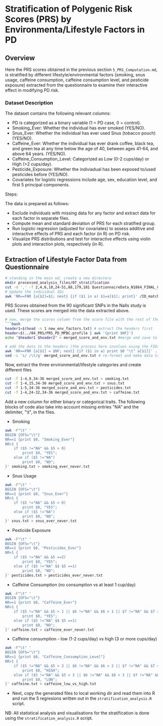 # Stratification of Polygenic Risk Scores (PRS) by Environmenta/Lifestyle Factors in PD

## Overview

Here the PRS scores obtained in the previous section ```5_PRS_Computation.md```, is stratified by different lifestyle/environmental factors (smoking, snus usage, caffeine consumption, caffeine consumption level, and pesticide exposure) extracted from the questionnaire to examine their interactive effect in modifying PD risk. 

### Dataset Description
The dataset contains the following relevant columns:
- PD is categorized as a binary variable (1 = PD case, 0 = control).
- Smoking_Ever: Whether the individual has ever smoked (YES/NO).
- Snus_Ever: Whether the individual has ever used Snus (tobacco pouch) (YES/NO).
- Caffeine_Ever: Whether the individual has ever drank coffee, black tea, and green tea at any time below the age of 40, between ages 41-64, and above 64 years. (YES/NO).
- Caffeine_Consumption_Level: Categorized as Low (0-2 cups/day) or High (>2 cups/day).
- Pesticide_Exposure: Whether the indiviadual has been exposed to/used pesticides before (YES/NO).
- Covariates for logistic regressions include age, sex, education level, and first 5 principal components.

Steps:

The data is prepared as follows: 
- Exclude individuals with missing data for any factor and extract data for each factor in separate files.
- Compute mean and standard deviation of PRS for each stratified group.
- Run logistic regression (adjusted for covariates) to assess additive and interactive effects of PRS and each factor (in R) on PD risk.
- Visualize PRS distributions and test for interactive effects using violin plots and interaction plots, respectively (in R).

## Extraction of Lifestyle Factor Data from Questionnaire
```bash
# standing in the main wd, create a new directory
mkdir processed_analysis_files/07_stratification
cut -d ',' -f 2,4,6,10,24-51,88,179,181 QuestionnaireData_N1864_FINAL_CLEANED_210621_nomed.csv | sed 's/,/\t/g' > processed_analysis_files/07_stratification/env_factors.txt
# Update the individual IDs
awk 'NR==FNR {a[$2]=$1; next} {if ($1 in a) $1=a[$1]; print}' /ID_match_unix.txt processed_analysis_files/07_stratification/env_factors.txt > processed_analysis_files/07_stratification/new_env_factors.txt
```
PRS Scores obtained from the 90 significant SNPs in the Nalls study is used. These scores are merged into the data extracted above.  

```bash
# now, merge the scores column from the score file with the rest of the environmental/lifestyle data just created above
```bash
header1=$(head -n 1 new_env_factors.txt) # extract the headers first
header=$(../04_PRS/PRS_PD_MPBC.profile | awk '{print $NF}')
echo "$header1 $header2" > merged_score_and_env.txt #merge and save to a new file

# add the data to the headers (the process here involves using the FIDs to match the scores to the right individuals)
awk 'NR==FNR {a[$1] = $NF; next} {if ($1 in a) print $0 "\t" a[$1]}' ../04_PRS/PRS_PD_MPBC.profile new_env_factors.txt >> merged_score_and_env.txt
sed -i 's/ /\t/g' merged_score_and_env.txt # re-format and make data tab-deliminated
```
Now, extract the three environmental/lifestyle categories and create different files
```bash
cut -f 1-4,9,34-36 merged_score_and_env.txt > smoking.txt
cut -f 1-4,15,34-36 merged_score_and_env.txt > snus.txt
cut -f 1-5,34-36 merged_score_and_env.txt > pesticides.txt
cut -f 1-4,24-32,34-36 merged_score_and_env.txt > caffeine.txt 
```
Add a new column for either binary or categorical traits. The following blocks of code also take into account missing entries "NA" and the delimiter, "\t", in the files. 

- Smoking
```bash
awk -F"\t" '
BEGIN {OFS="\t"}
NR==1 {print $0, "Smoking_Ever"}
NR>1 {
    if ($5 !="NA" && $5 > 0)
        print $0, "YES";
    else if ($5 !="NA")
        print $0, "NO";
}' smoking.txt > smoking_ever_never.txt
```
- Snus Usage
```bash
awk -F"\t" '
BEGIN {OFS="\t"}
NR==1 {print $0, "Snus_Ever"}
NR>1 {
    if ($5 !="NA" && $5 > 0)
        print $0, "YES";
    else if ($5 !="NA")
        print $0, "NO";
}' snus.txt > snus_ever_never.txt
```
- Pesticide Exposure
```bash
awk -F"\t" '
BEGIN {OFS="\t"}
NR==1 {print $0, "Pesticides_Ever"}
NR>1 {
    if ($5 !="NA" && $5 ==2)
        print $0, "YES";
    else if ($5 !="NA" $$ $5 ==1)
        print $0, "NO";
}' pesticides.txt > pesticides_ever_never.txt
```
- Caffeine Consumption (no consumption vs at least 1 cup/day)
```bash
awk -F"\t" '
BEGIN {OFS="\t"}
NR==1 {print $0, "Caffeine_Ever"}
NR>1 {
    if ($5 !="NA" && $5 > 1 || $6 !="NA" && $6 > 1 || $7 !="NA" && $7 > 1 || $8 !="NA" && $8 > 1 || $9 !="NA" && $9 > 1 || $10 !="NA" && $10 > 1 || $11 !="NA" && $11 > 1 || $12 !="NA" && $12 > 1 || $13 !="NA" && $13 > 1)
        print $0, "YES";
    else if ($5 !="NA" $$ $5 ==1)
        print $0, "NO";
}' caffeine.txt > caffeine_ever_never.txt
```
- Caffeine consumption - low (1-2 cups/day) vs high (3 or more cups/day)
```bash
awk -F"\t" '
BEGIN {OFS="\t"}
NR==1 {print $0, "Caffeine_Consumption_Level"}
NR>1 {
    if ($5 !="NA" && $5 > 2 || $6 !="NA" && $6 > 2 || $7 !="NA" && $7 > 2 || $8 !="NA" && $8 > 2 || $9 !="NA" && $9 > 2 || $10 !="NA" && $10 > 2 || $11 !="NA" && $11 > 2 || $12 != "NA" && $12 > 2 || $13 !="NA" && $13 > 2)
        print $0, "HIGH";
    else if ($5 !="NA" && $5 < 3 || $6 !="NA" && $6 < 3 || $7 !="NA" && $7 < 3 || $8 !="NA" && $8 < 3 || $9 !="NA" && $9 < 3 || $10 !="NA" && $10 < 3 || $11 !="NA" && $11 < 3 || $12 !="NA" && $12 < 3 || $13 !="NA" && $13 < 3)
        print $0, "LOW";
}' caffeine.txt > caffeine_low_vs_high.txt
```
- Next, copy the generated files to local working dir and read them into R and run the 5 regresions written out in the ```stratification_analysis.R``` script.

NB: All statistical analysis and visualisations for the stratification is done using the ```stratification_analysis.R``` script. 
